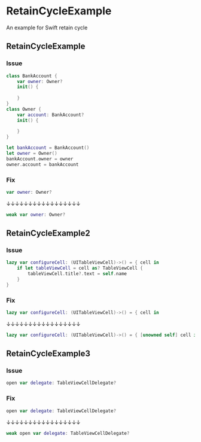 # RetainCycleExample
An example for Swift retain cycle

## RetainCycleExample
### Issue
```Swift
class BankAccount {
    var owner: Owner?
    init() {
        
    }
}
class Owner {
    var account: BankAccount?
    init() {
        
    }
}

let bankAccount = BankAccount()
let owner = Owner()
bankAccount.owner = owner
owner.account = bankAccount
```
### Fix
```Swift
var owner: Owner?
```
↓↓↓↓↓↓↓↓↓↓↓↓↓↓↓↓↓
```Swift
weak var owner: Owner?
```

## RetainCycleExample2
### Issue
```Swift
lazy var configureCell: (UITableViewCell)->() = { cell in
    if let tableViewCell = cell as? TableViewCell {
        tableViewCell.title?.text = self.name
    }
}
```
### Fix
```Swift
lazy var configureCell: (UITableViewCell)->() = { cell in
```
↓↓↓↓↓↓↓↓↓↓↓↓↓↓↓↓↓
```Swift
lazy var configureCell: (UITableViewCell)->() = { [unowned self] cell in
```

## RetainCycleExample3
### Issue
```Swift
open var delegate: TableViewCellDelegate?
```
### Fix
```Swift
open var delegate: TableViewCellDelegate?
```
↓↓↓↓↓↓↓↓↓↓↓↓↓↓↓↓↓
```Swift
weak open var delegate: TableViewCellDelegate?
```
